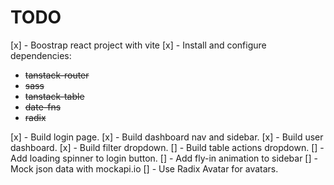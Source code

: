 # TODO

[x] - Boostrap react project with vite
[x] - Install and configure dependencies:

- ~~tanstack-router~~
- ~~sass~~
- ~~tanstack-table~~
- ~~date-fns~~
- ~~radix~~

[x] - Build login page.
[x] - Build dashboard nav and sidebar.
[x] - Build user dashboard.
[x] - Build filter dropdown.
[] - Build table actions dropdown.
[] - Add loading spinner to login button.
[] - Add fly-in animation to sidebar
[] - Mock json data with mockapi.io
[] - Use Radix Avatar for avatars.
